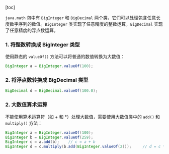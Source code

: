 [toc]

`java.math` 包中有 `BigInteger` 和 `BigDecimal` 两个类，它们可以处理包含任意长度数字序列的数值。`BigInteger` 类实现了任意精度的整数运算，`BigDecimal` 实现了任意精度的浮点数运算。

### 1. 将整数转换成 BigInteger 类型

使用静态的 `valueOf()` 方法可以将普通的数值转换为大数值：

```java
BigInteger a = BigInteger.valueOf(100);
```

### 2. 将浮点数转换成 BigDecimal 类型

```java
BigDecimal d = BigDecimal.valueOf(100.0);
```

### 2. 大数值算术运算

不能使用算术运算符（如 + 和 *）处理大数值，需要使用大数值类中的 `add()` 和 `multiply()` 方法：

```java
BigInteger a = BigInteger.valueOf(100);
BigInteger b = BigInteger.valueOf(259);
BigInteger c = a.add(b);	// c = a + b
BigInteger d = c.multiply(b.add(BigInteger.valueOf(2)));	 // d = c * (b + 2)
```